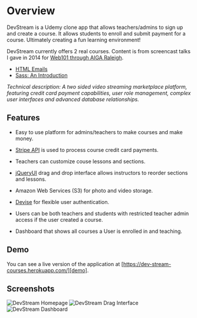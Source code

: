 # Overview

DevStream is a Udemy clone app that allows teachers/admins to sign up and create a course. It allows students to enroll and submit payment for a course. Ultimately creating a fun learning environment!

DevStream currently offers 2 real courses. Content is from screencast talks I gave in 2014 for [Web101 through AIGA Raleigh](https://raleigh.aiga.org/event/web-101-web-design-for-everyone/).

* [HTML Emails](https://dev-stream-courses.herokuapp.com/courses/5)
* [Sass: An Introduction](https://dev-stream-courses.herokuapp.com/courses/6)

*Technical description: A two sided video streaming marketplace platform, featuring credit card payment capabilities, user role management, complex user interfaces and advanced database relationships.*

## Features

* Easy to use platform for admins/teachers to make courses and make money.

* [Stripe API](https://stripe.com/docs/api) is used to process course credit card payments.

* Teachers can customize couse lessons and sections.

* [jQueryUI](https://jqueryui.com/) drag and drop interface allows instructors to reorder sections and lessons.

* Amazon Web Services (S3) for photo and video storage.

* [Devise](https://github.com/plataformatec/devise) for flexible user authentication.

* Users can be both teachers and students with restricted teacher admin access if the user created a course.

* Dashboard that shows all courses a User is enrolled in and teaching.

## Demo
You can see a live version of the application at
[https://dev-stream-courses.herokuapp.com/][demo].

[demo]: https://dev-stream-courses.herokuapp.com/

## Screenshots
![DevStream Homepage](https://raw.githubusercontent.com/jwmunn/DevStream/master/app/assets/images/devstream-index.png "DevStream Homepage")
![DevStream Drag Interface](https://raw.githubusercontent.com/jwmunn/DevStream/master/app/assets/images/devstream-drag.png "DevStream Homepage")
![DevStream Dashboard](https://raw.githubusercontent.com/jwmunn/DevStream/master/app/assets/images/devstream-dashboard.png "DevStream Homepage")
